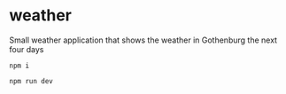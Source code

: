 # weather

Small weather application that shows the weather in Gothenburg the next four days


```npm i```

```npm run dev```
